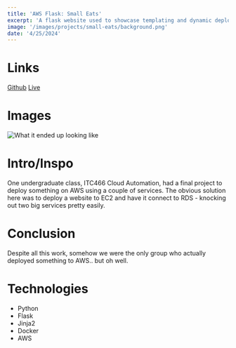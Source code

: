 ```yaml
--- 
title: 'AWS Flask: Small Eats' 
excerpt: 'A flask website used to showcase templating and dynamic deployment onto ec2 for ITC466'
image: '/images/projects/small-eats/background.png'
date: '4/25/2024'
--- 
```


# Links 

[Github](https://github.com/meyersa/aws-flask)
[Live](https://awsflask.meyersa.com)

# Images 

![What it ended up looking like](/images/projects/small-eats/background.png)

# Intro/Inspo

One undergraduate class, ITC466 Cloud Automation, had a final project to deploy something on AWS using a couple of services. The obvious solution here was to deploy a website to EC2 and have it connect to RDS - knocking out two big services pretty easily. 

# Conclusion 

Despite all this work, somehow we were the only group who actually deployed something to AWS.. but oh well. 

# Technologies 

- Python
- Flask
- Jinja2
- Docker
- AWS 